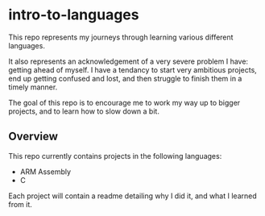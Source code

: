 # intro-to-languages

This repo represents my journeys through learning various different languages.

It also represents an acknowledgement of a very severe problem I have: getting ahead of myself.
I have a tendancy to start very ambitious projects, end up getting confused and lost, and then struggle to finish them in a timely manner. 

The goal of this repo is to encourage me to work my way up to bigger projects, and to learn how to slow down a bit.

## Overview

This repo currently contains projects in the following languages:
 - ARM Assembly
 - C


Each project will contain a readme detailing why I did it, and what I learned from it.


